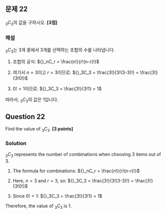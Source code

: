 

## 문제 22
${}_3C_3$의 값을 구하시오. **[3점]**

### 해설
${}_3C_3$는 3개 중에서 3개를 선택하는 조합의 수를 나타냅니다.

1. 조합의 공식: ${}_nC_r = \frac{n!}{r!(n-r)!}$

2. 여기서 $n=3$이고 $r=3$이므로:
   ${}_3C_3 = \frac{3!}{3!(3-3)!} = \frac{3!}{3!0!}$

3. $0! = 1$이므로:
   ${}_3C_3 = \frac{3!}{3!1} = 1$

따라서, ${}_3C_3$의 값은 1입니다.

## Question 22
Find the value of ${}_3C_3$. **[3 points]**

### Solution
${}_3C_3$ represents the number of combinations when choosing 3 items out of 3.

1. The formula for combinations: ${}_nC_r = \frac{n!}{r!(n-r)!}$

2. Here, $n=3$ and $r=3$, so:
   ${}_3C_3 = \frac{3!}{3!(3-3)!} = \frac{3!}{3!0!}$

3. Since $0! = 1$:
   ${}_3C_3 = \frac{3!}{3!1} = 1$

Therefore, the value of ${}_3C_3$ is 1.